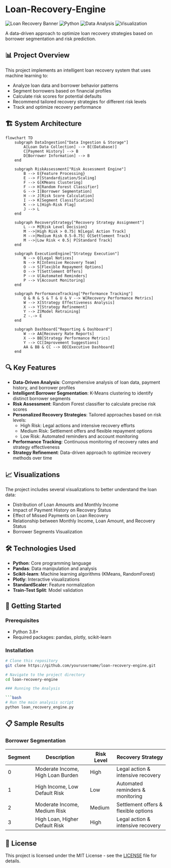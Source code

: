 # Loan-Recovery-Engine

![Loan Recovery Banner](https://img.shields.io/badge/Project-Loan%20Recovery-blue)
![Python](https://img.shields.io/badge/Python-3.8%2B-brightgreen)
![Data Analysis](https://img.shields.io/badge/Data%20Analysis-Pandas%20%7C%20Scikit--learn-orange)
![Visualization](https://img.shields.io/badge/Visualization-Plotly-9cf)

A data-driven approach to optimize loan recovery strategies based on borrower segmentation and risk prediction.

## 📊 Project Overview

This project implements an intelligent loan recovery system that uses machine learning to:
- Analyze loan data and borrower behavior patterns
- Segment borrowers based on financial profiles
- Calculate risk scores for potential defaults
- Recommend tailored recovery strategies for different risk levels
- Track and optimize recovery performance

## 🏗️ System Architecture

```mermaid
flowchart TD
    subgraph DataIngestion["Data Ingestion & Storage"]
        A[Loan Data Collection] --> B[(Database)]
        C[Payment History] --> B
        D[Borrower Information] --> B
    end

    subgraph RiskAssessment["Risk Assessment Engine"]
        B --> E{Feature Processing}
        E --> F[Standardization/Scaling]
        F --> G[KMeans Clustering]
        F --> H[Random Forest Classifier]
        G --> I[Borrower Segmentation]
        H --> J[Risk Score Calculation]
        I --> K[Segment Classification]
        K --> L[High-Risk Flag]
        J --> L
    end

    subgraph RecoveryStrategy["Recovery Strategy Assignment"]
        L --> M{Risk Level Decision}
        M -->|High Risk > 0.75| N[Legal Action Track]
        M -->|Medium Risk 0.5-0.75| O[Settlement Track]
        M -->|Low Risk < 0.5| P[Standard Track]
    end

    subgraph ExecutionEngine["Strategy Execution"]
        N --> Q[Legal Notices]
        N --> R[Intensive Recovery Team]
        O --> S[Flexible Repayment Options]
        O --> T[Settlement Offers]
        P --> U[Automated Reminders]
        P --> V[Account Monitoring]
    end

    subgraph PerformanceTracking["Performance Tracking"]
        Q & R & S & T & U & V --> W[Recovery Performance Metrics]
        W --> X[Strategy Effectiveness Analysis]
        X --> Y[Strategy Refinement]
        Y --> Z[Model Retraining]
        Z -.-> E
    end

    subgraph Dashboard["Reporting & Dashboard"]
        W --> AA[Recovery Rate Reports]
        X --> BB[Strategy Performance Metrics]
        Y --> CC[Improvement Suggestions]
        AA & BB & CC --> DD[Executive Dashboard]
    end
```

## 🔍 Key Features

- **Data-Driven Analysis**: Comprehensive analysis of loan data, payment history, and borrower profiles
- **Intelligent Borrower Segmentation**: K-Means clustering to identify distinct borrower segments
- **Risk Assessment**: Random Forest classifier to calculate precise risk scores
- **Personalized Recovery Strategies**: Tailored approaches based on risk levels:
  - High Risk: Legal actions and intensive recovery efforts
  - Medium Risk: Settlement offers and flexible repayment options
  - Low Risk: Automated reminders and account monitoring
- **Performance Tracking**: Continuous monitoring of recovery rates and strategy effectiveness
- **Strategy Refinement**: Data-driven approach to optimize recovery methods over time

## 📈 Visualizations

The project includes several visualizations to better understand the loan data:
- Distribution of Loan Amounts and Monthly Income
- Impact of Payment History on Recovery Status
- Effect of Missed Payments on Loan Recovery
- Relationship between Monthly Income, Loan Amount, and Recovery Status
- Borrower Segments Visualization

## 🛠️ Technologies Used

- **Python**: Core programming language
- **Pandas**: Data manipulation and analysis
- **Scikit-learn**: Machine learning algorithms (KMeans, RandomForest)
- **Plotly**: Interactive visualizations
- **StandardScaler**: Feature normalization
- **Train-Test Split**: Model validation

## 🚀 Getting Started

### Prerequisites
- Python 3.8+
- Required packages: pandas, plotly, scikit-learn

### Installation

```bash
# Clone this repository
git clone https://github.com/yourusername/loan-recovery-engine.git

# Navigate to the project directory
cd loan-recovery-engine

### Running the Analysis

```bash
# Run the main analysis script
python loan_recovery_engine.py
```

## 📋 Sample Results

### Borrower Segmentation
| Segment | Description | Risk Level | Recovery Strategy |
|---------|-------------|------------|-------------------|
| 0 | Moderate Income, High Loan Burden | High | Legal action & intensive recovery |
| 1 | High Income, Low Default Risk | Low | Automated reminders & monitoring |
| 2 | Moderate Income, Medium Risk | Medium | Settlement offers & flexible options |
| 3 | High Loan, Higher Default Risk | High | Legal action & intensive recovery |

## 📄 License

This project is licensed under the MIT License - see the [LICENSE](LICENSE) file for details.
